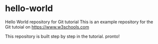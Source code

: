 # hello-world
Hello World repository for Git tutorial
This is an example repository for the Git tutoial on https://www.w3schools.com

This repository is built step by step in the tutorial. 
pronto!
